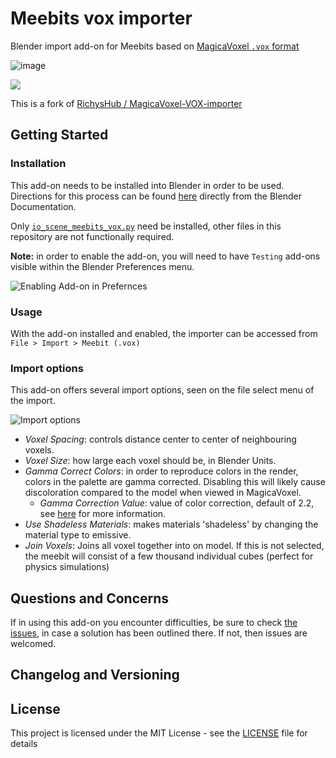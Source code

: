 # Meebits vox importer
Blender import add-on for Meebits based on [MagicaVoxel `.vox` format](https://github.com/ephtracy/voxel-model/blob/master/MagicaVoxel-file-format-vox.txt)

![image](https://user-images.githubusercontent.com/1133607/118179571-c2d5f400-b435-11eb-98be-3eeb58957717.png)


![](https://img.shields.io/github/license/elsewhat/meebits-vox-importer)

This is a fork of [RichysHub / MagicaVoxel-VOX-importer](https://github.com/RichysHub/MagicaVoxel-VOX-importer)

## Getting Started

### Installation

This add-on needs to be installed into Blender in order to be used.
Directions for this process can be found [here](https://docs.blender.org/manual/en/latest/editors/preferences/addons.html#rd-party-add-ons) directly from the Blender Documentation.

Only [`io_scene_meebits_vox.py`](io_scene_meebits_vox.py) need be installed, other files in this repository are not functionally required.

**Note:** in order to enable the add-on, you will need to have `Testing` add-ons visible within the Blender Preferences menu.

![Enabling Add-on in Prefernces](https://user-images.githubusercontent.com/1133607/118179489-a89c1600-b435-11eb-9664-fd3f51c744a2.png)


### Usage

With the add-on installed and enabled, the importer can be accessed from `File > Import > Meebit (.vox)`

### Import options

This add-on offers several import options, seen on the file select menu of the import.

![Import options](https://user-images.githubusercontent.com/1133607/118181589-37aa2d80-b438-11eb-90b2-ef1634d19277.png)

- *Voxel Spacing*: controls distance center to center of neighbouring voxels.
- *Voxel Size*: how large each voxel should be, in Blender Units.
- *Gamma Correct Colors*: in order to reproduce colors in the render, colors in the palette are gamma corrected. Disabling this will likely cause discoloration compared to the model when viewed in MagicaVoxel.
  - *Gamma Correction Value*: value of color correction, default of 2.2, see [here](https://docs.blender.org/manual/en/latest/render/color_management.html) for more information.
- *Use Shadeless Materials*: makes materials 'shadeless' by changing the material type to emissive.
- *Join Voxels*: Joins all voxel together into on model. If this is not selected, the meebit will consist of a few thousand individual cubes (perfect for physics simulations)

## Questions and Concerns

If in using this add-on you encounter difficulties, be sure to check [the issues](), in case a solution has been outlined there. If not, then issues are welcomed.

## Changelog and Versioning

## License

This project is licensed under the MIT License - see the [LICENSE](LICENSE) file for details
